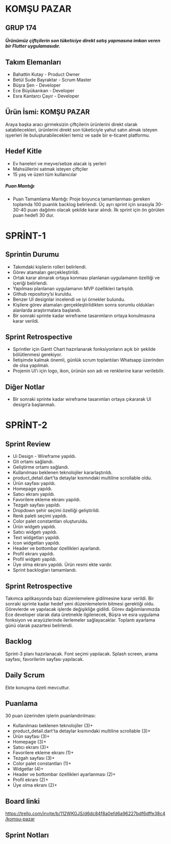 # KOMŞU PAZAR
## GRUP  174

##### Ürünümüz çiftçilerin son tüketiciye direkt satış yapmasına imkan veren bir Flutter uygulamasıdır.

## Takım Elemanları
- Bahattin Kutay - Product Owner
- Betül Sude Bayraktar - Scrum Master
- Büşra Şen - Developer
- Ece Büyükarıkan - Developer
- Esra Kantarcı Çayır - Developer

## Ürün İsmi: KOMŞU PAZAR
 Araya başka aracı girmeksizin çiftçilerin ürünlerini direkt olarak satabilecekleri, ürünlerini direkt son tüketiciyle yahut satın almak isteyen işyerleri ile buluşturabilecekleri temiz ve sade bir e-ticaret platformu.
## Hedef Kitle
- Ev haneleri ve meyve/sebze alacak iş yerleri
- Mahsüllerini satmak isteyen çiftçiler
- 15 yaş ve üzeri tüm kullanıcılar

##### Puan Mantığı
- Puan Tamamlama Mantığı: Proje boyunca tamamlanması gereken toplamda 100 puanlık backlog belirlendi. Üç ayrı sprint için sırasıyla 30-30-40 puan dağılımı olacak şekilde karar alındı. İlk sprint için ön görülen puan hedefi 30 dur.

# SPRİNT-1
## Sprintin Durumu
- Takımdaki kişilerin rolleri belirlendi.
- Görev atamaları gerçekleştirildi.
- Ortak karar alınarak ortaya konması planlanan uygulamanın özelliği ve içeriği belirlendi.
- Yapılması planlanan uygulamanın MVP özellikleri tartışıldı.
- Github repository’si kuruldu.
- Benzer UI designlar incelendi ve iyi örnekler bulundu.
- Kişilere görev atamaları gerçekleştirildikten sonra sorumlu oldukları alanlarda araştırmalara başlandı.
- Bir sonraki sprinte kadar wireframe tasarımların ortaya konulmasına karar verildi.

## Sprint Retrospective
- Sprintler için Gantt Chart hazırlanarak fonksiyonların açık bir şekilde bölütlenmesi gerekiyor.
- İletişimde kalmak önemli, günlük scrum toplantıları Whatsapp üzerinden de olsa yapılmalı.
- Projenin UI’ı için logo, ikon, ürünün son adı ve renklerine karar verilebilir.

## Diğer Notlar
- Bir sonraki sprinte kadar wireframe tasarımları ortaya çıkararak UI design’a başlanmalı.

# SPRİNT-2

## Sprint Review 
- Ui Design - Wireframe yapıldı.
- Git ortamı sağlandı.
- Geliştirme ortamı sağlandı.
- Kullanılması beklenen teknolojiler kararlaştırıldı.
- product_detail.dart'ta detaylar kısmındaki multiline scrollable oldu.
- Ürün sayfası yapıldı.
- Homepage yapıldı.
- Satıcı ekranı yapıldı.
- Favorilere ekleme ekranı yapıldı.
- Tezgah sayfası yapıldı.
- Dropdown şehir seçimi özelliği geliştirildi.
- Renk paleti seçimi yapıldı.
- Color palet constantları oluşturuldu.
- Ürün widgetı yapıldı.
- Satıcı widgetı yapıldı.
- Text widgetları yapıldı.
- Icon widgetları yapıldı.
- Header ve bottombar özellikleri ayarlandı.
- Profil ekranı yapıldı.
- Profil widgetı yapıldı.
- Üye olma ekranı yapıldı.
Ürün resmi ekte vardır.
- Sprint backlogları tamamlandı.

## Sprint Retrospective
Takımca aplikasyonda bazı düzenlemelere gidilmesine karar verildi. Bir sonraki sprinte kadar hedef yeni düzenlemelerin bitmesi gerektiği oldu. Görevlerde ve yapılacak işlerde değişikliğe gidildi. Görev dağılımlarımızda Ece developer olarak data üretmekle ilgilenecek, Büşra ve esra uygulama fonksiyon ve arayüzlerinde ilerlemeler sağlayacaklar. 
Toplantı ayarlama günü olarak pazartesi belirlendi.

## Backlog
Sprint-3 planı hazırlanacak.
Font seçimi yapılacak.
Splash screen, arama sayfası, favorilerim sayfası yapılacak.

## Daily Scrum
Ekte konuşma özeti mevcuttur.

## Puanlama
30 puan üzerinden işlerin puanlandırılması:
- Kullanılması beklenen teknolojiler (3)+
- product_detail.dart'ta detaylar kısmındaki multiline scrollable (3)+
- Ürün sayfası (3)+
- Homepage (3)+
- Satıcı ekranı (3)+
- Favorilere ekleme ekranı (1)+
- Tezgah sayfası (3)+
- Color palet constantları (1)+
- Widgetlar (4)+
- Header ve bottombar özellikleri ayarlanması (2)+
- Profil ekranı (2)+
- Üye olma ekranı (2)+

## Board linki
https://trello.com/invite/b/112WKGJS/d6dc84f8a0efd6a96227bdf6dffe38c4/komsu-pazar

## Sprint Notları
